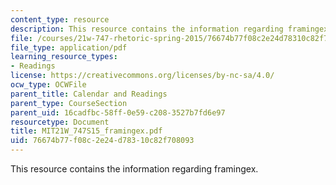 ```yaml
---
content_type: resource
description: This resource contains the information regarding framingex.
file: /courses/21w-747-rhetoric-spring-2015/76674b77f08c2e24d78310c82f708093_MIT21W_747S15_framingex.pdf
file_type: application/pdf
learning_resource_types:
- Readings
license: https://creativecommons.org/licenses/by-nc-sa/4.0/
ocw_type: OCWFile
parent_title: Calendar and Readings
parent_type: CourseSection
parent_uid: 16cadfbc-58ff-0e59-c208-3527b7fd6e97
resourcetype: Document
title: MIT21W_747S15_framingex.pdf
uid: 76674b77-f08c-2e24-d783-10c82f708093
---
```

This resource contains the information regarding framingex.